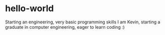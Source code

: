 # hello-world
Starting an engineering, very basic programming skills
I am Kevin, starting a graduate in computer engineering, eager to learn coding :)
